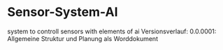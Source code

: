 # Sensor-System-AI
system to controll sensors with elements of ai
Versionsverlauf:
0.0.0001: Allgemeine Struktur und Planung als Worddokument
